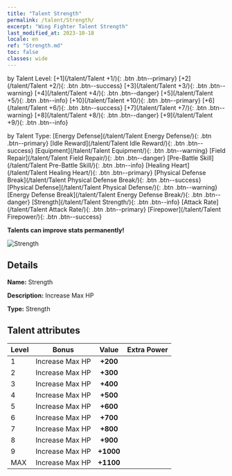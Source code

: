 ```yaml
---
title: "Talent Strength"
permalink: /talent/Strength/
excerpt: "Wing Fighter Talent Strength"
last_modified_at: 2023-10-18
locale: en
ref: "Strength.md"
toc: false
classes: wide
---
```




  by Talent Level:  [+1](/talent/Talent +1/){: .btn .btn--primary}   [+2](/talent/Talent +2/){: .btn .btn--success}   [+3](/talent/Talent +3/){: .btn .btn--warning}   [+4](/talent/Talent +4/){: .btn .btn--danger}   [+5](/talent/Talent +5/){: .btn .btn--info}   [+10](/talent/Talent +10/){: .btn .btn--primary}   [+6](/talent/Talent +6/){: .btn .btn--success}   [+7](/talent/Talent +7/){: .btn .btn--warning}   [+8](/talent/Talent +8/){: .btn .btn--danger}   [+9](/talent/Talent +9/){: .btn .btn--info} 

  by Talent Type:  [Energy Defense](/talent/Talent Energy Defense/){: .btn .btn--primary}   [Idle Reward](/talent/Talent Idle Reward/){: .btn .btn--success}   [Equipment](/talent/Talent Equipment/){: .btn .btn--warning}   [Field Repair](/talent/Talent Field Repair/){: .btn .btn--danger}   [Pre-Battle Skill](/talent/Talent Pre-Battle Skill/){: .btn .btn--info}   [Healing Heart](/talent/Talent Healing Heart/){: .btn .btn--primary}   [Physical Defense Break](/talent/Talent Physical Defense Break/){: .btn .btn--success}   [Physical Defense](/talent/Talent Physical Defense/){: .btn .btn--warning}   [Energy Defense Break](/talent/Talent Energy Defense Break/){: .btn .btn--danger}   [Strength](/talent/Talent Strength/){: .btn .btn--info}   [Attack Rate](/talent/Talent Attack Rate/){: .btn .btn--primary}   [Firepower](/talent/Talent Firepower/){: .btn .btn--success} 

  **Talents can improve stats permanently!**

 ![Strength](/images/talent/Talent_1.png)

## Details

 **Name:** Strength 

 **Description:** Increase Max HP 

 **Type:** Strength 

## Talent attributes

  |  Level |     Bonus     |   Value   | Extra Power |
  |:-------|:-------------:|:---------:|:---------|
  | 1  | Increase Max HP  | **+200**  |  |
  | 2  | Increase Max HP  | **+300**  |  |
  | 3  | Increase Max HP  | **+400**  |  |
  | 4  | Increase Max HP  | **+500**  |  |
  | 5  | Increase Max HP  | **+600**  |  |
  | 6  | Increase Max HP  | **+700**  |  |
  | 7  | Increase Max HP  | **+800**  |  |
  | 8  | Increase Max HP  | **+900**  |  |
  | 9  | Increase Max HP  | **+1000**  |  |
  | MAX  | Increase Max HP  | **+1100**  |  |

